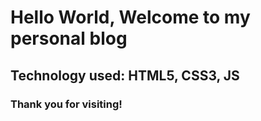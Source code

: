 # Hello World, Welcome to my personal blog 

##  Technology used: HTML5, CSS3, JS

### Thank you for visiting!

